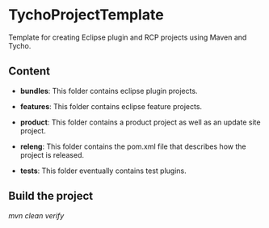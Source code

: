 # TychoProjectTemplate
Template for creating Eclipse plugin and RCP projects using Maven and Tycho.

## Content
* **bundles**:
This folder contains eclipse plugin projects.

* **features**:
This folder contains eclipse feature projects.

* **product**:
This folder contains a product project as well as an update site project.

* **releng**:
This folder contains the pom.xml file that describes how the project is released.

* **tests**:
This folder eventually contains test plugins.

## Build the project
_mvn clean verify_